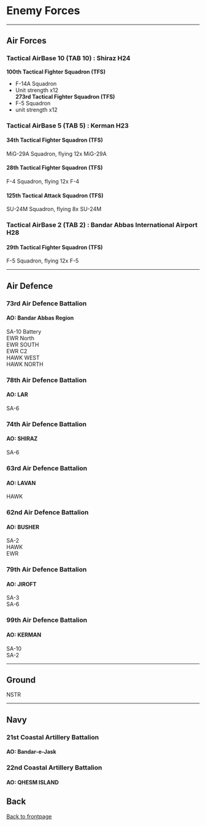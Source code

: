 # Enemy Forces

---

## Air Forces

### Tactical AirBase 10 (TAB 10) :  Shiraz H24
**100th Tactical Fighter Squadron (TFS)**  
* F-14A Squadron
* Unit strength x12  
**273rd Tactical Fighter Squadron (TFS)**  
* F-5 Squadron
* unit strength x12  


### Tactical AirBase 5 (TAB 5) :  Kerman H23
#### 34th Tactical Fighter Squadron (TFS)
MiG-29A Squadron, flying 12x  MiG-29A
#### 28th Tactical Fighter Squadron (TFS)
F-4 Squadron, flying 12x  F-4
#### 125th Tactical Attack Squadron (TFS)
SU-24M Squadron, flying 8x  SU-24M


### Tactical AirBase 2 (TAB 2) :  Bandar Abbas International Airport H28
#### 29th Tactical Fighter Squadron (TFS)
F-5 Squadron, flying 12x  F-5

---

## Air Defence

### 73rd Air Defence Battalion
#### AO: Bandar Abbas Region  
SA-10 Battery  
EWR North  
EWR SOUTH  
EWR C2  
HAWK WEST  
HAWK NORTH  


### 78th Air Defence Battalion
#### AO: LAR  
SA-6  



### 74th Air Defence Battalion
#### AO: SHIRAZ  
SA-6  


### 63rd Air Defence Battalion
#### AO: LAVAN  
HAWK  

### 62nd Air Defence Battalion
#### AO: BUSHER  
SA-2  
HAWK  
EWR  


### 79th Air Defence Battalion
#### AO: JIROFT 
SA-3  
SA-6  


### 99th Air Defence Battalion
#### AO: KERMAN  
SA-10  
SA-2  

---

## Ground
NSTR  

---

## Navy


### 21st Coastal Artillery Battalion
#### AO: Bandar-e-Jask


### 22nd Coastal Artillery Battalion
#### AO: QHESM ISLAND


## Back
[Back to frontpage](https://132nd-vwing.github.io/OPUF-Brief/)